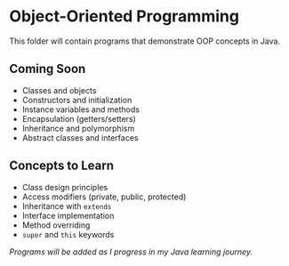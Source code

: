 # Object-Oriented Programming

This folder will contain programs that demonstrate OOP concepts in Java.

## Coming Soon

- Classes and objects
- Constructors and initialization
- Instance variables and methods
- Encapsulation (getters/setters)
- Inheritance and polymorphism
- Abstract classes and interfaces

## Concepts to Learn

- Class design principles
- Access modifiers (private, public, protected)
- Inheritance with `extends`
- Interface implementation
- Method overriding
- `super` and `this` keywords

*Programs will be added as I progress in my Java learning journey.*
